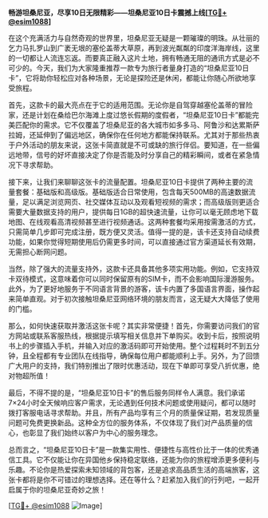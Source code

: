 **畅游坦桑尼亚，尽享10日无限精彩——坦桑尼亚10日卡震撼上线[[TG💪+ @esim1088](https://t.me/s/esim1088)]**

在这个充满活力与自然奇观的世界里，坦桑尼亚无疑是一颗璀璨的明珠。从壮丽的乞力马扎罗山到广袤无垠的塞伦盖蒂大草原，再到波光粼粼的印度洋海岸线，这里的一切都让人流连忘返。而要真正融入这片土地，拥有畅通无阻的通讯方式是必不可少的。今天，我们为大家隆重推荐一款专为旅行者量身打造的“坦桑尼亚10日卡”，它将助你轻松应对各种场景，无论是探险还是休闲，都能让你随心所欲地享受旅程。

首先，这款卡的最大亮点在于它的适用范围。无论你是自驾穿越塞伦盖蒂的冒险家，还是计划在桑给巴尔海滩上度过悠长假期的度假者，“坦桑尼亚10日卡”都能完美匹配你的需求。它不仅覆盖了坦桑尼亚的各大城市如多多马、阿鲁沙和达累斯萨拉姆，还延伸到了偏远地区，确保你在任何地方都能保持联系。尤其对于那些热衷于户外活动的朋友来说，这张卡简直就是不可或缺的旅行伴侣。要知道，在一些偏远地带，信号的好坏直接决定了你是否能及时分享自己的精彩瞬间，或者在紧急情况下寻求帮助。

接下来，让我们来聊聊这张卡的流量配置。坦桑尼亚10日卡提供了两种主要的流量套餐：基础版和高级版。基础版适合日常使用，包含每天500MB的高速数据流量，足以满足浏览网页、社交媒体互动以及观看短视频的需求；而高级版则更适合需要大量数据支持的用户，提供每日1GB的超快速流量，让你可以毫无顾虑地下载地图、在线观看高清视频甚至进行视频通话。这两种套餐均采用按需激活的方式，只需简单几步即可完成注册，既方便又灵活。值得一提的是，该卡还支持自动续费功能，如果你觉得短期使用后仍需更多时间，可以直接通过官方渠道延长有效期，无需担心断网问题。

当然，除了强大的流量支持外，这款卡还具备其他多项实用功能。例如，它支持双卡双待模式，这意味着你可以同时保留原有的SIM卡，而不会影响国际漫游服务。此外，为了更好地服务于不同语言背景的游客，该卡内置了多国语言界面，操作起来简单直观。对于初次接触坦桑尼亚网络环境的朋友而言，这无疑大大降低了使用的门槛。

那么，如何快速获取并激活这张卡呢？其实非常便捷！首先，你需要访问我们的官方网站或联系客服热线，根据提示填写相关信息并下单购买。收到卡后，按照说明书上的步骤插入手机，并输入对应的激活码即可开始使用。整个过程耗时不到五分钟，且全程都有专业团队在线指导，确保每位用户都能顺利上手。另外，为了回馈广大用户的支持，我们特别推出了限时优惠活动，现在下单即可享受八折优惠，绝对物超所值！

最后，不得不提的是，“坦桑尼亚10日卡”的售后服务同样令人满意。我们承诺7×24小时全天候响应客户需求，无论遇到任何技术问题或使用疑问，都可以随时拨打客服电话寻求帮助。并且，所有产品均享有三个月的质量保证期，若发现质量问题可免费更换新品。这种全方位的服务体系，不仅体现了我们对产品质量的信心，也彰显了我们始终以客户为中心的服务理念。

总而言之，“坦桑尼亚10日卡”是一款集实用性、便捷性与高性价比于一体的优秀通信工具。它不仅能让你在异国他乡保持稳定联络，还能为你的旅程增添更多便利与乐趣。不论你是热爱探索未知领域的背包客，还是追求高品质生活的高端旅客，这张卡都将是你不可错过的理想选择。还在等什么？赶紧加入我们的行列吧，一起开启属于你的坦桑尼亚奇妙之旅！

[[TG💪+ @esim1088](https://t.me/s/esim1088) ![Image](https://i.postimg.cc/4NQfJmqS/Snipaste-2025-05-13-00-14-12.png)]